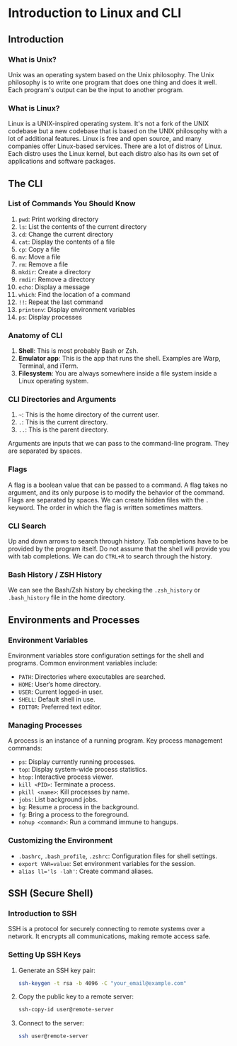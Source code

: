 # Introduction to Linux and CLI

## Introduction

### What is Unix?

Unix was an operating system based on the Unix philosophy. The Unix philosophy is to write one program that does one thing and does it well. Each program's output can be the input to another program.

### What is Linux?

Linux is a UNIX-inspired operating system. It's not a fork of the UNIX codebase but a new codebase that is based on the UNIX philosophy with a lot of additional features. Linux is free and open source, and many companies offer Linux-based services. There are a lot of distros of Linux. Each distro uses the Linux kernel, but each distro also has its own set of applications and software packages.

## The CLI

### List of Commands You Should Know

1. `pwd`: Print working directory
2. `ls`: List the contents of the current directory
3. `cd`: Change the current directory
4. `cat`: Display the contents of a file
5. `cp`: Copy a file
6. `mv`: Move a file
7. `rm`: Remove a file
8. `mkdir`: Create a directory
9. `rmdir`: Remove a directory
10. `echo`: Display a message
11. `which`: Find the location of a command
12. `!!`: Repeat the last command
13. `printenv`: Display environment variables
14. `ps`: Display processes

### Anatomy of CLI

1. **Shell**: This is most probably Bash or Zsh.
2. **Emulator app**: This is the app that runs the shell. Examples are Warp, Terminal, and iTerm.
3. **Filesystem**: You are always somewhere inside a file system inside a Linux operating system.

### CLI Directories and Arguments

1. `~`: This is the home directory of the current user.
2. `.`: This is the current directory.
3. `..`: This is the parent directory.

Arguments are inputs that we can pass to the command-line program. They are separated by spaces.

### Flags

A flag is a boolean value that can be passed to a command. A flag takes no argument, and its only purpose is to modify the behavior of the command. Flags are separated by spaces. We can create hidden files with the `.` keyword. The order in which the flag is written sometimes matters.

### CLI Search

Up and down arrows to search through history. Tab completions have to be provided by the program itself. Do not assume that the shell will provide you with tab completions. We can do `CTRL+R` to search through the history.

### Bash History / ZSH History

We can see the Bash/Zsh history by checking the `.zsh_history` or `.bash_history` file in the home directory.

## Environments and Processes

### Environment Variables

Environment variables store configuration settings for the shell and programs. Common environment variables include:

- `PATH`: Directories where executables are searched.
- `HOME`: User’s home directory.
- `USER`: Current logged-in user.
- `SHELL`: Default shell in use.
- `EDITOR`: Preferred text editor.

### Managing Processes

A process is an instance of a running program. Key process management commands:

- `ps`: Display currently running processes.
- `top`: Display system-wide process statistics.
- `htop`: Interactive process viewer.
- `kill <PID>`: Terminate a process.
- `pkill <name>`: Kill processes by name.
- `jobs`: List background jobs.
- `bg`: Resume a process in the background.
- `fg`: Bring a process to the foreground.
- `nohup <command>`: Run a command immune to hangups.

### Customizing the Environment

- `.bashrc`, `.bash_profile`, `.zshrc`: Configuration files for shell settings.
- `export VAR=value`: Set environment variables for the session.
- `alias ll='ls -lah'`: Create command aliases.

## SSH (Secure Shell)

### Introduction to SSH

SSH is a protocol for securely connecting to remote systems over a network. It encrypts all communications, making remote access safe.

### Setting Up SSH Keys

1. Generate an SSH key pair:
   ```bash
   ssh-keygen -t rsa -b 4096 -C "your_email@example.com"
   ```
2. Copy the public key to a remote server:
   ```bash
   ssh-copy-id user@remote-server
   ```
3. Connect to the server:
   ```bash
   ssh user@remote-server
   ```
